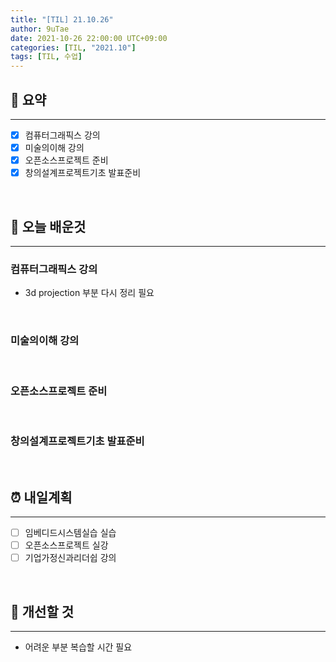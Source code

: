 ```yaml
---
title: "[TIL] 21.10.26"
author: 9uTae
date: 2021-10-26 22:00:00 UTC+09:00
categories: [TIL, "2021.10"]
tags: [TIL, 수업]
---
```


## 🏁 요약

---

- [x] 컴퓨터그래픽스 강의
- [x] 미술의이해 강의
- [x] 오픈소스프로젝트 준비
- [x] 창의설계프로젝트기초 발표준비

<br>

## 📑 오늘 배운것

---

### 컴퓨터그래픽스 강의

- 3d projection 부분 다시 정리 필요

<br>

### 미술의이해 강의

<br>

### 오픈소스프로젝트 준비

<br>

### 창의설계프로젝트기초 발표준비

<br>

## ⏰ 내일계획

---

- [ ] 임베디드시스템실습 실습
- [ ] 오픈소스프로젝트 실강
- [ ] 기업가정신과리더쉽 강의

<br>

## 🧷 개선할 것

---

- 어려운 부분 복습할 시간 필요

<br>